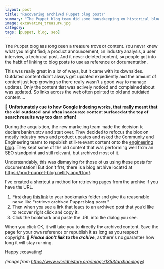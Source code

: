 ```yaml
---
layout: post
title: "Recovering archived Puppet blog posts"
summary: "The Puppet blog team did some housekeeping on historical blog posts. Learn how to recover content that was removed so you can republish in other locations."
image: excavating_treasure.jpg
category:
tags: [puppet, blog, seo]
---
```


The Puppet blog has long been a treasure trove of content. You never knew what you might find; a product announcement, 
an industry analysis, a user interview, a technical post. And it never deleted content, so people got into the habit of
linking to blog posts to use as reference or documentation.

This was really great in a lot of ways, but it came with its downsides. Outdated content didn't always get updated
expediently and the amount of content just kep growing so there really wasn't a good way to manage updates. Only the
content that was actively noticed and complained about was updated. So links across the web often pointed to old and
outdated content....

**🔔 Unfortunately due to how Google indexing works, that really meant that the old, outdated, and often inaccurate content
surfaced at the top of search results way too darn often!**

During the acquisition, the new marketing team made the decision to declare bankruptcy and start over. They decided to
refocus the blog on mostly industry news and product updates and asked the Community and Engineering teams to republish
still-relevant content onto the [engineering blog](https://dev.to/puppet). They kept some of the old content that was
performing well from an SEO standpoint and still relevant, but archived most of it.

Understandably, this was dismaying for those of us using these posts for documentation! But don't fret, there is a blog
archive located at https://prod-puppet-blog.netlify.app/blog/.

I've created a shortcut a method for retrieving pages from the archive if you have the URL.

1. First drag <a href="javascript:(function(){let url=window.prompt(‘Enter the old Puppet blog URL’, ‘https://puppet.com/blog/…’);window.location.href=url.replace(‘puppet.com’,’prod-puppet-blog.netlify.app'));})()">this link</a> to your bookmarks folder and give it a reasonable name like "retrieve archived Puppet blog posts."
2. Then when you see a link that leads to an archived post that you'd like to recover right click and copy it.
3. Click the bookmark and paste the URL into the dialog you see.

When you click OK, it will take you to directly the archived content. Save the page for your own reference or
republish it as long as you respect copyright. _**🚨 Please don't link to the archive**_, as there's no guarantee how long it
will stay running.

Happy excavating!

_(image from https://www.worldhistory.org/image/1353/archaeology/)_
